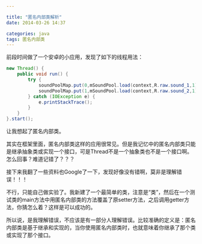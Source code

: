 ```yaml
---

title: "匿名内部类解析"
date: 2014-03-26 14:37

categories: java
tags: 匿名内部类
---
```

前段时间做了一个安卓的小应用，发现了如下的线程用法：
``` java
new Thread() {
	public void run() {
		try {
			soundPoolMap.put(0,mSoundPool.load(context,R.raw.sound_1,1));
			soundPoolMap.put(1,mSoundPool.load(context,R.raw.sound_2,1));
		} catch (IOException e) {
			e.printStackTrace();
		}
	}
}.start();
```
让我想起了匿名内部类。

其实在框架里面，匿名内部类这样的应用很常见。但是我记忆中的匿名内部类只能是继承抽象类或实现一个接口，可是Thread不是一个抽象类也不是一个接口啊。怎么回事？难道记错了？？？

接下来我翻了一些资料也Google了一下，发现好像没有错啊，莫非是理解错误！！！

不行，只能自己做实验了。我新建了一个最简单的类，注意是“类”，然后在一个测试类的main方法中用匿名内部类的方法覆盖了原setter方法，之后调用getter方法，你猜怎么着？这样是可以成功的。

所以说，是我理解错误，不应该是有一部分人理解错误。比较准确的定义是：匿名内部类是基于继承和实现的，当你使用匿名内部类时，也就意味着你继承了那个类或实现了那个接口。